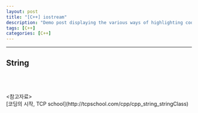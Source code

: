 ```yaml
---
layout: post
title: "[C++] iostream"
description: "Demo post displaying the various ways of highlighting code in Markdown."
tags: [C++]
categories: [C++]
---
```


------------------------------------------------------------------------------------------------------------

## String

<br/>
<br/>
<br/>
<참고자료></br>
[코딩의 시작, TCP school](http://tcpschool.com/cpp/cpp_string_stringClass)
